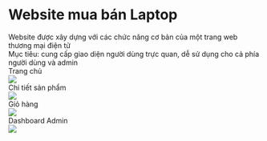 <h1>Website mua bán Laptop</h1>
Website được xây dựng với các chức năng cơ bản của một trang web thương mại điện tử<br>
Mục tiêu: cung cấp giao diện người dùng trực quan, dễ sử dụng cho cả phía người dùng và admin<br>
Trang chủ<br>
<img src="https://user-images.githubusercontent.com/66792742/87221306-3f6ef080-c395-11ea-9429-6160da39bca5.png"><br>
Chi tiết sản phẩm<br>
<img src="https://user-images.githubusercontent.com/66792742/87221456-4fd39b00-c396-11ea-84ee-ca297381485f.png"><br>
Giỏ hàng<br>
<img src="https://user-images.githubusercontent.com/66792742/87222011-83182900-c39a-11ea-990c-763c174b14a9.png"><br>
Dashboard Admin<br>
<img src="https://user-images.githubusercontent.com/66792742/87222063-df7b4880-c39a-11ea-86b3-3fe91bf17402.png">


